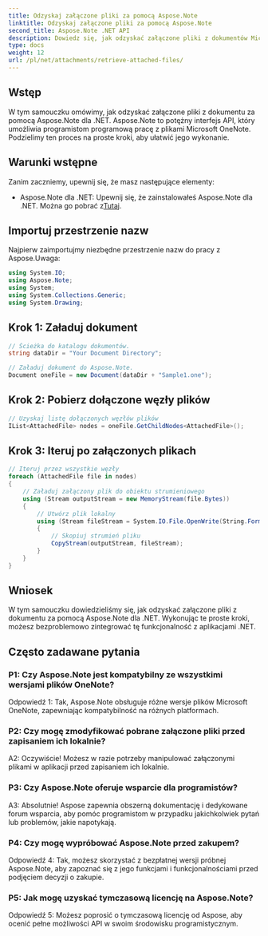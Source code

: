 ```yaml
---
title: Odzyskaj załączone pliki za pomocą Aspose.Note
linktitle: Odzyskaj załączone pliki za pomocą Aspose.Note
second_title: Aspose.Note .NET API
description: Dowiedz się, jak odzyskać załączone pliki z dokumentów Microsoft OneNote przy użyciu Aspose.Note dla .NET. Postępuj zgodnie z instrukcjami, aby załadować, pobrać węzły i przeglądać załączniki.
type: docs
weight: 12
url: /pl/net/attachments/retrieve-attached-files/
---
```

## Wstęp

W tym samouczku omówimy, jak odzyskać załączone pliki z dokumentu za pomocą Aspose.Note dla .NET. Aspose.Note to potężny interfejs API, który umożliwia programistom programową pracę z plikami Microsoft OneNote. Podzielimy ten proces na proste kroki, aby ułatwić jego wykonanie.

## Warunki wstępne

Zanim zaczniemy, upewnij się, że masz następujące elementy:

-  Aspose.Note dla .NET: Upewnij się, że zainstalowałeś Aspose.Note dla .NET. Można go pobrać z[Tutaj](https://releases.aspose.com/note/net/).

## Importuj przestrzenie nazw

Najpierw zaimportujmy niezbędne przestrzenie nazw do pracy z Aspose.Uwaga:

```csharp
using System.IO;
using Aspose.Note;
using System;
using System.Collections.Generic;
using System.Drawing;
```

## Krok 1: Załaduj dokument

```csharp
// Ścieżka do katalogu dokumentów.
string dataDir = "Your Document Directory";

// Załaduj dokument do Aspose.Note.
Document oneFile = new Document(dataDir + "Sample1.one");
```

## Krok 2: Pobierz dołączone węzły plików

```csharp
// Uzyskaj listę dołączonych węzłów plików
IList<AttachedFile> nodes = oneFile.GetChildNodes<AttachedFile>();
```

## Krok 3: Iteruj po załączonych plikach

```csharp
// Iteruj przez wszystkie węzły
foreach (AttachedFile file in nodes)
{
    // Załaduj załączony plik do obiektu strumieniowego
    using (Stream outputStream = new MemoryStream(file.Bytes))
    {
        // Utwórz plik lokalny
        using (Stream fileStream = System.IO.File.OpenWrite(String.Format(dataDir + file.FileName)))
        {
            // Skopiuj strumień pliku
            CopyStream(outputStream, fileStream);
        }
    }
}
```

## Wniosek

W tym samouczku dowiedzieliśmy się, jak odzyskać załączone pliki z dokumentu za pomocą Aspose.Note dla .NET. Wykonując te proste kroki, możesz bezproblemowo zintegrować tę funkcjonalność z aplikacjami .NET.

## Często zadawane pytania

### P1: Czy Aspose.Note jest kompatybilny ze wszystkimi wersjami plików OneNote?

Odpowiedź 1: Tak, Aspose.Note obsługuje różne wersje plików Microsoft OneNote, zapewniając kompatybilność na różnych platformach.

### P2: Czy mogę zmodyfikować pobrane załączone pliki przed zapisaniem ich lokalnie?

A2: Oczywiście! Możesz w razie potrzeby manipulować załączonymi plikami w aplikacji przed zapisaniem ich lokalnie.

### P3: Czy Aspose.Note oferuje wsparcie dla programistów?

A3: Absolutnie! Aspose zapewnia obszerną dokumentację i dedykowane forum wsparcia, aby pomóc programistom w przypadku jakichkolwiek pytań lub problemów, jakie napotykają.

### P4: Czy mogę wypróbować Aspose.Note przed zakupem?

Odpowiedź 4: Tak, możesz skorzystać z bezpłatnej wersji próbnej Aspose.Note, aby zapoznać się z jego funkcjami i funkcjonalnościami przed podjęciem decyzji o zakupie.

### P5: Jak mogę uzyskać tymczasową licencję na Aspose.Note?

Odpowiedź 5: Możesz poprosić o tymczasową licencję od Aspose, aby ocenić pełne możliwości API w swoim środowisku programistycznym.